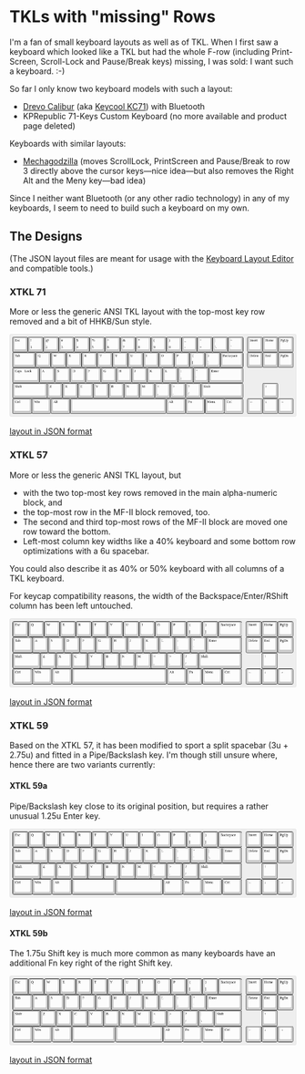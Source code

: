 TKLs with "missing" Rows
========================

I'm a fan of small keyboard layouts as well as of TKL. When I first
saw a keyboard which looked like a TKL but had the whole F-row
(including Print-Screen, Scroll-Lock and Pause/Break keys) missing, I
was sold: I want such a keyboard. :-)

So far I only know two keyboard models with such a layout:

* [Drevo Calibur](https://www.drevo.net/product/keyboard/calibur) (aka
  [Keycool
  KC71](https://drop.com/buy/kc71-rgb-bluetooth-mechanical-keyboard?mode=guest_open))
  with Bluetooth
* KPRepublic 71-Keys Custom Keyboard (no more available and product
  page deleted) <!-- was https://kprepublic.com/products/custom-mechanical-keyboard-kit-71-keys-kinds-of-led-effects-pcb-70-keycool-gaming-keyboard-led-backlight-available -->

Keyboards with similar layouts:

* [Mechagodzilla](https://www.etsy.com/listing/787326873/mechagodzilla-mechanical-keyboard-case)
  (moves ScrollLock, PrintScreen and Pause/Break to row 3 directly
  above the cursor keys—nice idea—but also removes the Right Alt and
  the Meny key—bad idea)

Since I neither want Bluetooth (or any other radio technology) in any
of my keyboards, I seem to need to build such a keyboard on my own.

The Designs
-----------

(The JSON layout files are meant for usage with the [Keyboard Layout
Editor](http://www.keyboard-layout-editor.com/) and compatible tools.)

### XTKL 71

More or less the generic ANSI TKL layout with the top-most key row
removed and a bit of HHKB/Sun style.

![XTKL 71](Images/XTKL-71.png)

[layout in JSON format](Layouts/XTKL-71.json)

### XTKL 57

More or less the generic ANSI TKL layout, but

* with the two top-most key rows removed in the main alpha-numeric
  block, and
* the top-most row in the MF-II block removed, too.
* The second and third top-most rows of the MF-II block are moved one
  row toward the bottom.
* Left-most column key widths like a 40% keyboard and some bottom row
  optimizations with a 6u spacebar.
  
You could also describe it as 40% or 50% keyboard with all columns of
a TKL keyboard.

For keycap compatibility reasons, the width of the
Backspace/Enter/RShift column has been left untouched.

![XTKL 57](Images/XTKL-57.png)

[layout in JSON format](Layouts/XTKL-57.json)

### XTKL 59

Based on the XTKL 57, it has been modified to sport a split spacebar
(3u + 2.75u) and fitted in a Pipe/Backslash key. I'm though still
unsure where, hence there are two variants currently:

#### XTKL 59a

Pipe/Backslash key close to its original position, but requires a
rather unusual 1.25u Enter key.

![XTKL 59a](Images/XTKL-59a.png)

[layout in JSON format](Layouts/XTKL-59a.json)

#### XTKL 59b

The 1.75u Shift key is much more common as many keyboards have an
additional Fn key right of the right Shift key.

![XTKL 59b](Images/XTKL-59b.png)

[layout in JSON format](Layouts/XTKL-59b.json)

